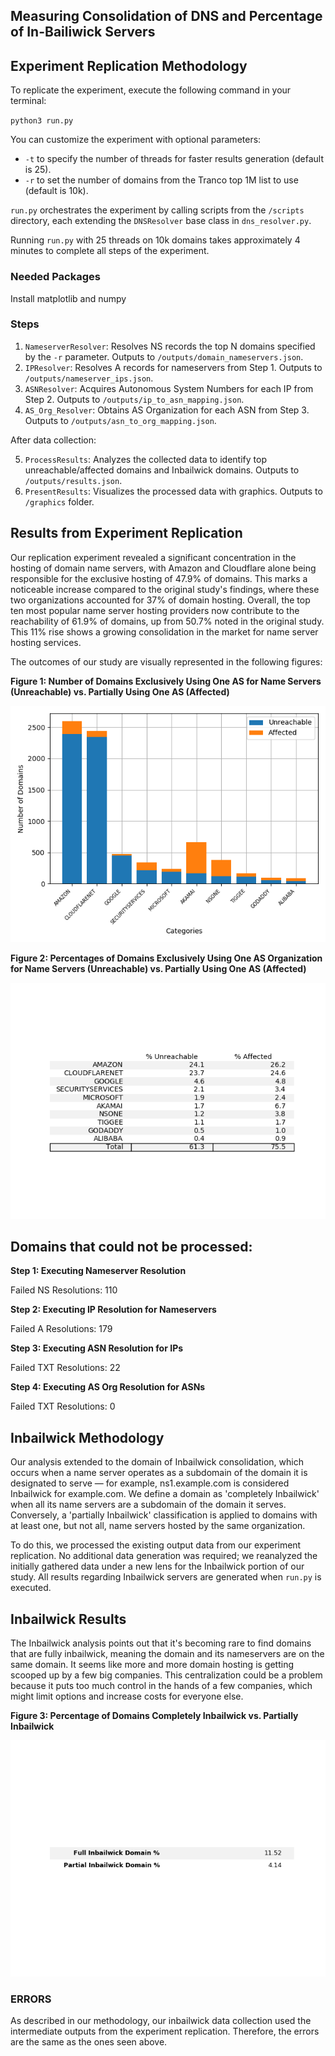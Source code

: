 

## Measuring Consolidation of DNS and Percentage of In-Bailiwick Servers






## Experiment Replication Methodology

To replicate the experiment, execute the following command in your terminal:

`python3 run.py`


You can customize the experiment with optional parameters:

- `-t` to specify the number of threads for faster results generation (default is 25).
- `-r` to set the number of domains from the Tranco top 1M list to use (default is 10k).

`run.py` orchestrates the experiment by calling scripts from the `/scripts` directory, each extending the `DNSResolver` base class in `dns_resolver.py`.

Running `run.py` with 25 threads on 10k domains takes approximately 4 minutes to complete all steps of the experiment.
### Needed Packages
Install matplotlib and numpy

### Steps

1. `NameserverResolver`: Resolves NS records the top N domains specified by the `-r` parameter. Outputs to `/outputs/domain_nameservers.json`.
2. `IPResolver`: Resolves A records for nameservers from Step 1. Outputs to `/outputs/nameserver_ips.json`.
3. `ASNResolver`: Acquires Autonomous System Numbers for each IP from Step 2. Outputs to `/outputs/ip_to_asn_mapping.json`.
4. `AS_Org_Resolver`: Obtains AS Organization for each ASN from Step 3. Outputs to `/outputs/asn_to_org_mapping.json`.

After data collection:

5. `ProcessResults`: Analyzes the collected data to identify top unreachable/affected domains and Inbailwick domains. Outputs to `/outputs/results.json`.
6. `PresentResults`: Visualizes the processed data with graphics. Outputs to `/graphics` folder.


## Results from Experiment Replication

Our replication experiment revealed a significant concentration in the hosting of domain name servers, with Amazon and Cloudflare alone being responsible for the exclusive hosting of 47.9% of domains. This marks a noticeable increase compared to the original study's findings, where these two organizations accounted for 37% of domain hosting. Overall, the top ten most popular name server hosting providers now contribute to the reachability of 61.9% of domains, up from 50.7% noted in the original study. This 11% rise shows a growing consolidation in the market for name server hosting services.

The outcomes of our study are visually represented in the following figures:

**Figure 1: Number of Domains Exclusively Using One AS for Name Servers (Unreachable) vs. Partially Using One AS (Affected)**

![Number of Domains Analysis](/graphics/bar_chart.png)

**Figure 2: Percentages of Domains Exclusively Using One AS Organization for Name Servers (Unreachable) vs. Partially Using One AS (Affected)**

![AS Organization Analysis](/graphics/result_table.png)

## Domains that could not be processed: 


**Step 1: Executing Nameserver Resolution**

  Failed NS Resolutions: 110

  
**Step 2: Executing IP Resolution for Nameservers**

  Failed A Resolutions: 179

  
 **Step 3: Executing ASN Resolution for IPs**

  Failed TXT Resolutions: 22

  
**Step 4: Executing AS Org Resolution for ASNs**

  Failed TXT Resolutions: 0


## Inbailwick Methodology

Our analysis extended to the domain of Inbailwick consolidation, which occurs when a name server operates as a subdomain of the domain it is designated to serve — for example, ns1.example.com is considered Inbailwick for example.com. We define a domain as 'completely Inbailwick' when all its name servers are a subdomain of the domain it serves. Conversely, a 'partially Inbailwick' classification is applied to domains with at least one, but not all, name servers hosted by the same organization. 

To do this, we processed the existing output data from our experiment replication. No additional data generation was required; we reanalyzed the initially gathered data under a new lens for the Inbailwick portion of our study. All results regarding Inbailwick servers are generated when `run.py` is executed.

## Inbailwick Results

The Inbailwick analysis points out that it's becoming rare to find domains that are fully inbailwick, meaning the domain and its nameservers are on the same domain. It seems like more and more domain hosting is getting scooped up by a few big companies. This centralization could be a problem because it puts too much control in the hands of a few companies, which might limit options and increase costs for everyone else.

**Figure 3: Percentage of Domains Completely Inbailwick vs. Partially Inbailwick**

![Inbailwick Analysis](/graphics/inbailwick_table.png)

### ERRORS

As described in our methodology, our inbailwick data collection used the intermediate outputs from the experiment replication. Therefore, the errors are the same as the ones seen above.

